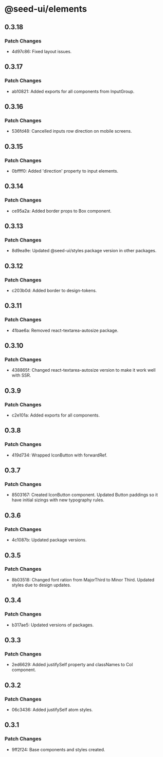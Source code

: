# @seed-ui/elements

## 0.3.18

### Patch Changes

- 4d97c86: Fixed layout issues.

## 0.3.17

### Patch Changes

- ab10821: Added exports for all components from InputGroup.

## 0.3.16

### Patch Changes

- 536fd48: Cancelled inputs row direction on mobile screens.

## 0.3.15

### Patch Changes

- 0bffff0: Added 'direction' property to input elements.

## 0.3.14

### Patch Changes

- ce95a2a: Added border props to Box component.

## 0.3.13

### Patch Changes

- 8d9ea9e: Updated @seed-ui/styles package version in other packages.

## 0.3.12

### Patch Changes

- c203b0d: Added border to design-tokens.

## 0.3.11

### Patch Changes

- 41bae6a: Removed react-textarea-autosize package.

## 0.3.10

### Patch Changes

- 438865f: Changed react-textarea-autosize version to make it work well with SSR.

## 0.3.9

### Patch Changes

- c2e101a: Added exports for all components.

## 0.3.8

### Patch Changes

- 419d734: Wrapped IconButton with forwardRef.

## 0.3.7

### Patch Changes

- 8503167: Created IconButton component. Updated Button paddings so it have initial sizings with new typography rules.

## 0.3.6

### Patch Changes

- 4c1087b: Updated package versions.

## 0.3.5

### Patch Changes

- 8b03518: Changed font ration from MajorThird to Minor Third. Updated styles due to design updates.

## 0.3.4

### Patch Changes

- b317ae5: Updated versions of packages.

## 0.3.3

### Patch Changes

- 2ed6629: Added justifySelf property and classNames to Col component.

## 0.3.2

### Patch Changes

- 06c3436: Added justifySelf atom styles.

## 0.3.1

### Patch Changes

- 9ff2f24: Base components and styles created.
